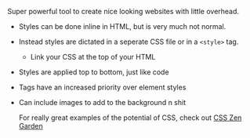 Super powerful tool to create nice looking websites with little overhead.

- Styles can be done inline in HTML, but is very much not normal.
- Instead styles are dictated in a seperate CSS file or in a `<style>` tag.
	- Link your CSS at the top of your HTML
- Styles are applied top to bottom, just like code
- Tags have an increased priority over element styles
- Can include images to add to the background n shit


	For really great examples of the potential of CSS, check out [CSS Zen Garden](https://www.csszengarden.com)
	